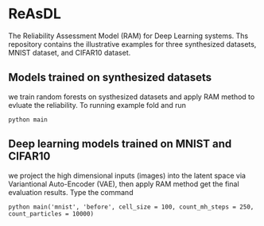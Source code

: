 # ReAsDL
The Reliability Assessment Model (RAM) for Deep Learning systems. Ths repository contains the illustrative examples for three synthesized datasets, MNIST dataset, and CIFAR10 dataset.
## Models trained on synthesized datasets
we train random forests on systhesized datasets and apply RAM method to evluate the reliability. To running example fold and run
```
python main
```
## Deep learning models trained on MNIST and CIFAR10
we project the high dimensional inputs (images) into the latent space via Variantional Auto-Encoder (VAE), then apply RAM method get the final evaluation results. Type the command
```
python main('mnist', 'before', cell_size = 100, count_mh_steps = 250, count_particles = 10000)
```
